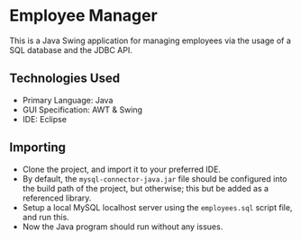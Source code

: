 # Employee Manager
This is a Java Swing application for managing employees via the usage of a SQL database and the JDBC API.

## Technologies Used
* Primary Language: Java
* GUI Specification: AWT & Swing
* IDE: Eclipse

## Importing
* Clone the project, and import it to your preferred IDE.
* By default, the `mysql-connector-java.jar` file should be configured into the build path of the project, but otherwise; this but be added as a referenced library.
* Setup a local MySQL localhost server using the `employees.sql` script file, and run this.
* Now the Java program should run without any issues.